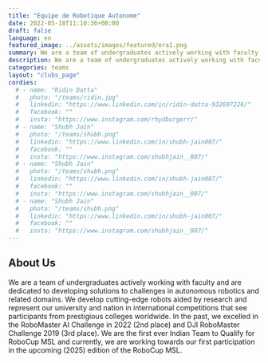 ```yaml
---
title: "Equipe de Robotique Autonome"
date: 2022-05-18T11:10:36+08:00
draft: false
language: en
featured_image: ../assets/images/featured/era1.png
summary: We are a team of undergraduates actively working with faculty and are dedicated to developing solutions to challenges in autonomous robotics and related domains. We develop cutting-edge robots aided by research and represent our university and nation in international competitions that see participants from prestigious colleges worldwide.
description: We are a team of undergraduates actively working with faculty and are dedicated to developing solutions to challenges in autonomous robotics and related domains. We develop cutting-edge robots aided by research and represent our university and nation in international competitions that see participants from prestigious colleges worldwide. In the past, we excelled in the RoboMaster AI Challenge in 2022 (2nd place) and DJI RoboMaster Challenge 2019 (3rd place). Currently, we are working towards our first participation in the upcoming (2024) edition of the RoboCup MSL.
categories: teams
layout: "clubs_page"
cordies:
  # - name: "Ridin Datta"
  #   photo: "/teams/ridin.jpg"
  #   linkedin: "https://www.linkedin.com/in/ridin-datta-932697226/"
  #   facebook: ""
  #   insta: "https://www.instagram.com/rhydburgerr/"
  # - name: "Shubh Jain"
  #   photo: "/teams/shubh.png"
  #   linkedin: "https://www.linkedin.com/in/shubh-jain007/"
  #   facebook: ""
  #   insta: "https://www.instagram.com/shubhjain__007/"
  # - name: "Shubh Jain"
  #   photo: "/teams/shubh.png"
  #   linkedin: "https://www.linkedin.com/in/shubh-jain007/"
  #   facebook: ""
  #   insta: "https://www.instagram.com/shubhjain__007/"
  # - name: "Shubh Jain"
  #   photo: "/teams/shubh.png"
  #   linkedin: "https://www.linkedin.com/in/shubh-jain007/"
  #   facebook: ""
  #   insta: "https://www.instagram.com/shubhjain__007/"
---
```

## About Us
We are a team of undergraduates actively working with faculty and are dedicated to developing solutions to challenges in autonomous robotics and related domains. We develop cutting-edge robots aided by research and represent our university and nation in international competitions that see participants from prestigious colleges worldwide. In the past, we excelled in the RoboMaster AI Challenge in 2022 (2nd place) and DJI RoboMaster Challenge 2019 (3rd place). We are the first ever Indian Team to Qualify for RoboCup MSL and currently, we are working towards our first participation in the upcoming (2025) edition of the RoboCup MSL.